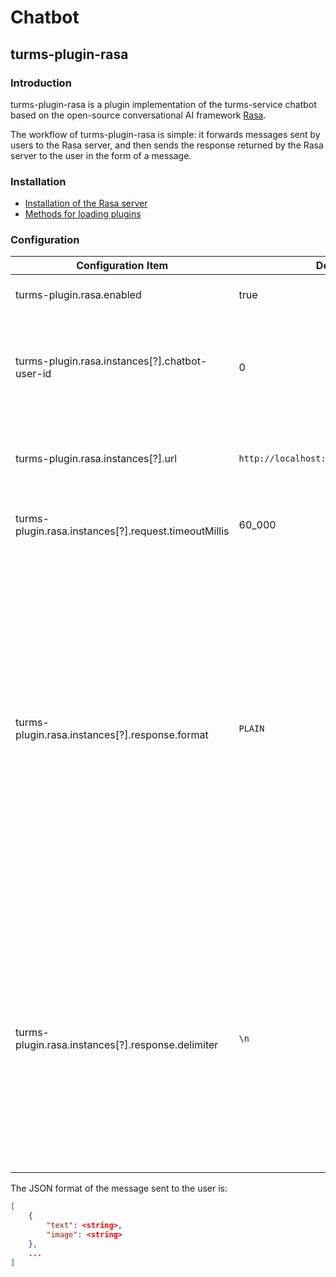 # Chatbot

## turms-plugin-rasa

### Introduction

turms-plugin-rasa is a plugin implementation of the turms-service chatbot based on the open-source conversational AI framework [Rasa](https://rasa.com).

The workflow of turms-plugin-rasa is simple: it forwards messages sent by users to the Rasa server, and then sends the response returned by the Rasa server to the user in the form of a message.

### Installation

- [Installation of the Rasa server](https://rasa.com/docs/rasa/installation/installing-rasa-open-source)
- [Methods for loading plugins](https://turms-im.github.io/docs/server/development/plugin.html#loading-plugins)

### Configuration

| Configuration Item                                    | Default Value                                 | Description                                                  |
| ----------------------------------------------------- | --------------------------------------------- | ------------------------------------------------------------ |
| turms-plugin.rasa.enabled                             | true                                          | Whether to activate the plugin                               |
| turms-plugin.rasa.instances[?].chatbot-user-id        | 0                                             | When a user sends a message to this user ID, the message is forwarded to the Rasa server |
| turms-plugin.rasa.instances[?].url                    | `http://localhost:5005/webhooks/rest/webhook` | The address of the Rasa server that receives user messages    |
| turms-plugin.rasa.instances[?].request.timeoutMillis  | 60_000                                        | Request timeout duration (in milliseconds)                   |
| turms-plugin.rasa.instances[?].response.format        | `PLAIN`                                       | When set to `PLAIN`, the `text` field in the response from the Rasa server will be sent directly to the user as a message;<br />When set to `JSON`, the response from the Rasa server will be first serialized into JSON format text, and then sent to the user as a message. See below for the specific JSON format. |
| turms-plugin.rasa.instances[?].response.delimiter     | `\n`                                          | When `format` is set to `PLAIN` and the user sends one message to the Rasa server but the Rasa server returns multiple responses, the specified string will be used as the delimiter between the `text` fields in the responses. |

The JSON format of the message sent to the user is:

```json
[
    {
        "text": <string>,
        "image": <string>
    },
    ...
]
```
